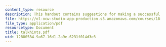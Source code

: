 ```yaml
---
content_type: resource
description: This handout contains suggestions for making a successful class presentation.
file: https://ol-ocw-studio-app-production.s3.amazonaws.com/courses/18-06ci-linear-algebra-communications-intensive-spring-2004/128805849a6716d12a9e6231f014d3e3_talkhints.pdf
file_type: application/pdf
resourcetype: Document
title: talkhints.pdf
uid: 12880584-9a67-16d1-2a9e-6231f014d3e3
---
```

